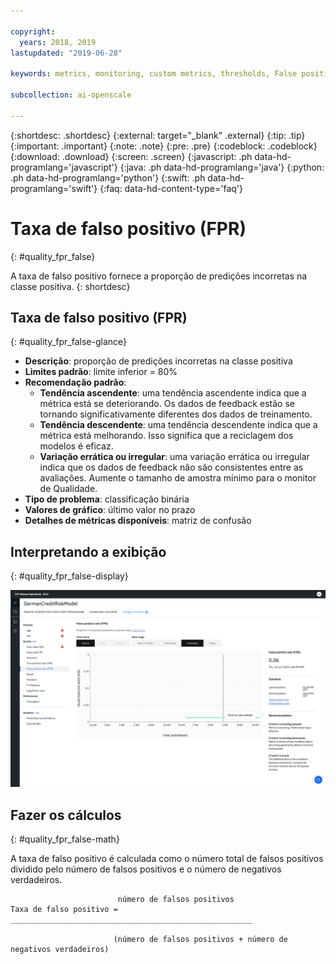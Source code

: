 ```yaml
---

copyright:
  years: 2018, 2019
lastupdated: "2019-06-28"

keywords: metrics, monitoring, custom metrics, thresholds, False positive rate, fpr

subcollection: ai-openscale

---
```


{:shortdesc: .shortdesc}
{:external: target="_blank" .external}
{:tip: .tip}
{:important: .important}
{:note: .note}
{:pre: .pre}
{:codeblock: .codeblock}
{:download: .download}
{:screen: .screen}
{:javascript: .ph data-hd-programlang='javascript'}
{:java: .ph data-hd-programlang='java'}
{:python: .ph data-hd-programlang='python'}
{:swift: .ph data-hd-programlang='swift'}
{:faq: data-hd-content-type='faq'}

# Taxa de falso positivo (FPR)
{: #quality_fpr_false}

A taxa de falso positivo fornece a proporção de predições incorretas na classe positiva.
{: shortdesc}

## Taxa de falso positivo (FPR)
{: #quality_fpr_false-glance}

- **Descrição**: proporção de predições incorretas na classe positiva
- **Limites padrão**: limite inferior = 80%
- **Recomendação padrão**:
   - **Tendência ascendente**: uma tendência ascendente indica que a métrica está se deteriorando. Os dados de feedback estão se tornando significativamente diferentes dos dados de treinamento.
   - **Tendência descendente**: uma tendência descendente indica que a métrica está melhorando. Isso significa que a reciclagem dos modelos é eficaz.
   - **Variação errática ou irregular**: uma variação errática ou irregular indica que os dados de feedback não são consistentes entre as avaliações. Aumente o tamanho de amostra mínimo para o monitor de Qualidade.
- **Tipo de problema**: classificação binária
- **Valores de gráfico**: último valor no prazo
- **Detalhes de métricas disponíveis**: matriz de confusão

## Interpretando a exibição
{: #quality_fpr_false-display}

![o gráfico de Taxa de falso positivo é exibido.](images/quality-fpr.png)

## Fazer os cálculos
{: #quality_fpr_false-math}

A taxa de falso positivo é calculada como o número total de falsos positivos dividido pelo número de falsos positivos e o número de negativos verdadeiros.

```
                        número de falsos positivos
Taxa de falso positivo =  ______________________________________________________

                       (número de falsos positivos + número de negativos verdadeiros)
```
